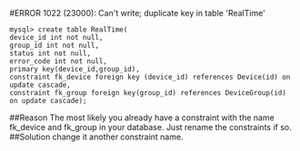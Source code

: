 #ERROR 1022 (23000): Can't write; duplicate key in table 'RealTime'
```
mysql> create table RealTime( 
device_id int not null, 
group_id int not null, 
status int not null, 
error_code int not null, 
primary key(device_id,group_id), 
constraint fk_device foreign key (device_id) references Device(id) on update cascade, 
constraint fk_group foreign key(group_id) references DeviceGroup(id) on update cascade);
```
##Reason
The most likely you already have a constraint with the name fk_device and fk_group in your database. Just rename the constraints if so.
##Solution
change it another constraint name.
